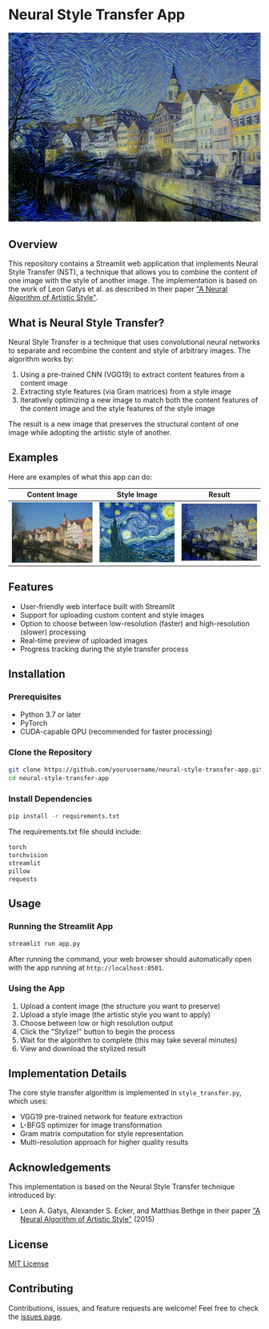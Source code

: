 # Neural Style Transfer App

![Neural Style Transfer Example](examples/output.png)

## Overview

This repository contains a Streamlit web application that implements Neural Style Transfer (NST), a technique that allows you to combine the content of one image with the style of another image. The implementation is based on the work of Leon Gatys et al. as described in their paper ["A Neural Algorithm of Artistic Style"](https://arxiv.org/abs/1508.06576).

## What is Neural Style Transfer?

Neural Style Transfer is a technique that uses convolutional neural networks to separate and recombine the content and style of arbitrary images. The algorithm works by:

1. Using a pre-trained CNN (VGG19) to extract content features from a content image
2. Extracting style features (via Gram matrices) from a style image
3. Iteratively optimizing a new image to match both the content features of the content image and the style features of the style image

The result is a new image that preserves the structural content of one image while adopting the artistic style of another.

## Examples

Here are examples of what this app can do:

| Content Image | Style Image | Result |
|:-------------:|:-----------:|:------:|
| ![Content](examples/content.jpg) | ![Style](examples/style.jpg) | ![Output](examples/output.png) |

## Features

- User-friendly web interface built with Streamlit
- Support for uploading custom content and style images
- Option to choose between low-resolution (faster) and high-resolution (slower) processing
- Real-time preview of uploaded images
- Progress tracking during the style transfer process

## Installation

### Prerequisites

- Python 3.7 or later
- PyTorch
- CUDA-capable GPU (recommended for faster processing)

### Clone the Repository

```bash
git clone https://github.com/yourusername/neural-style-transfer-app.git
cd neural-style-transfer-app
```

### Install Dependencies

```bash
pip install -r requirements.txt
```

The requirements.txt file should include:

```
torch
torchvision
streamlit
pillow
requests
```

## Usage

### Running the Streamlit App

```bash
streamlit run app.py
```

After running the command, your web browser should automatically open with the app running at `http://localhost:8501`.

### Using the App

1. Upload a content image (the structure you want to preserve)
2. Upload a style image (the artistic style you want to apply)
3. Choose between low or high resolution output
4. Click the "Stylize!" button to begin the process
5. Wait for the algorithm to complete (this may take several minutes)
6. View and download the stylized result

## Implementation Details

The core style transfer algorithm is implemented in `style_transfer.py`, which uses:

- VGG19 pre-trained network for feature extraction
- L-BFGS optimizer for image transformation
- Gram matrix computation for style representation
- Multi-resolution approach for higher quality results

## Acknowledgements

This implementation is based on the Neural Style Transfer technique introduced by:

- Leon A. Gatys, Alexander S. Ecker, and Matthias Bethge in their paper ["A Neural Algorithm of Artistic Style"](https://arxiv.org/abs/1508.06576) (2015)

## License

[MIT License](LICENSE)

## Contributing

Contributions, issues, and feature requests are welcome! Feel free to check the [issues page](https://github.com/yourusername/neural-style-transfer-app/issues).
